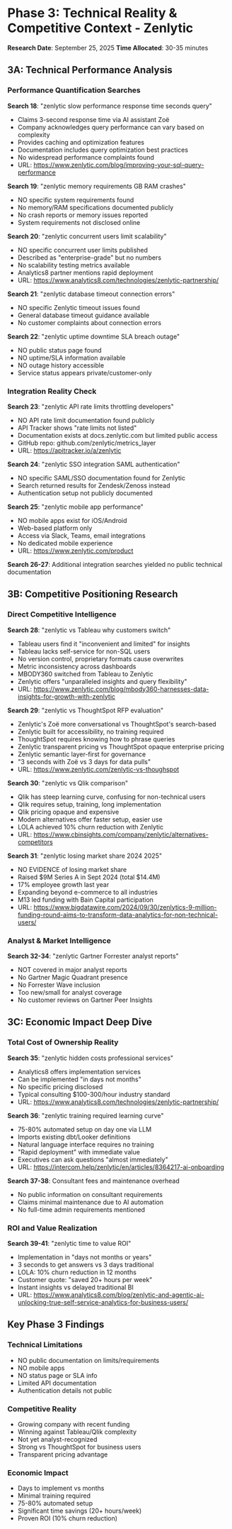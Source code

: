 # Phase 3: Technical Reality & Competitive Context - Zenlytic
**Research Date**: September 25, 2025
**Time Allocated**: 30-35 minutes

## 3A: Technical Performance Analysis

### Performance Quantification Searches

**Search 18**: "zenlytic slow performance response time seconds query"
- Claims 3-second response time via AI assistant Zoë
- Company acknowledges query performance can vary based on complexity
- Provides caching and optimization features
- Documentation includes query optimization best practices
- No widespread performance complaints found
- URL: https://www.zenlytic.com/blog/improving-your-sql-query-performance

**Search 19**: "zenlytic memory requirements GB RAM crashes"
- NO specific system requirements found
- No memory/RAM specifications documented publicly
- No crash reports or memory issues reported
- System requirements not disclosed online

**Search 20**: "zenlytic concurrent users limit scalability"
- NO specific concurrent user limits published
- Described as "enterprise-grade" but no numbers
- No scalability testing metrics available
- Analytics8 partner mentions rapid deployment
- URL: https://www.analytics8.com/technologies/zenlytic-partnership/

**Search 21**: "zenlytic database timeout connection errors"
- NO specific Zenlytic timeout issues found
- General database timeout guidance available
- No customer complaints about connection errors

**Search 22**: "zenlytic uptime downtime SLA breach outage"
- NO public status page found
- NO uptime/SLA information available
- NO outage history accessible
- Service status appears private/customer-only

### Integration Reality Check

**Search 23**: "zenlytic API rate limits throttling developers"
- NO API rate limit documentation found publicly
- API Tracker shows "rate limits not listed"
- Documentation exists at docs.zenlytic.com but limited public access
- GitHub repo: github.com/zenlytic/metrics_layer
- URL: https://apitracker.io/a/zenlytic

**Search 24**: "zenlytic SSO integration SAML authentication"
- NO specific SAML/SSO documentation found for Zenlytic
- Search returned results for Zendesk/Zenoss instead
- Authentication setup not publicly documented

**Search 25**: "zenlytic mobile app performance"
- NO mobile apps exist for iOS/Android
- Web-based platform only
- Access via Slack, Teams, email integrations
- No dedicated mobile experience
- URL: https://www.zenlytic.com/product

**Search 26-27**: Additional integration searches yielded no public technical documentation

## 3B: Competitive Positioning Research

### Direct Competitive Intelligence

**Search 28**: "zenlytic vs Tableau why customers switch"
- Tableau users find it "inconvenient and limited" for insights
- Tableau lacks self-service for non-SQL users
- No version control, proprietary formats cause overwrites
- Metric inconsistency across dashboards
- MBODY360 switched from Tableau to Zenlytic
- Zenlytic offers "unparalleled insights and query flexibility"
- URL: https://www.zenlytic.com/blog/mbody360-harnesses-data-insights-for-growth-with-zenlytic

**Search 29**: "zenlytic vs ThoughtSpot RFP evaluation"
- Zenlytic's Zoë more conversational vs ThoughtSpot's search-based
- Zenlytic built for accessibility, no training required
- ThoughtSpot requires knowing how to phrase queries
- Zenlytic transparent pricing vs ThoughtSpot opaque enterprise pricing
- Zenlytic semantic layer-first for governance
- "3 seconds with Zoë vs 3 days for data pulls"
- URL: https://www.zenlytic.com/zenlytic-vs-thoughspot

**Search 30**: "zenlytic vs Qlik comparison"
- Qlik has steep learning curve, confusing for non-technical users
- Qlik requires setup, training, long implementation
- Qlik pricing opaque and expensive
- Modern alternatives offer faster setup, easier use
- LOLA achieved 10% churn reduction with Zenlytic
- URL: https://www.cbinsights.com/company/zenlytic/alternatives-competitors

**Search 31**: "zenlytic losing market share 2024 2025"
- NO EVIDENCE of losing market share
- Raised $9M Series A in Sept 2024 (total $14.4M)
- 17% employee growth last year
- Expanding beyond e-commerce to all industries
- M13 led funding with Bain Capital participation
- URL: https://www.bigdatawire.com/2024/09/30/zenlytics-9-million-funding-round-aims-to-transform-data-analytics-for-non-technical-users/

### Analyst & Market Intelligence

**Search 32-34**: "zenlytic Gartner Forrester analyst reports"
- NOT covered in major analyst reports
- No Gartner Magic Quadrant presence
- No Forrester Wave inclusion
- Too new/small for analyst coverage
- No customer reviews on Gartner Peer Insights

## 3C: Economic Impact Deep Dive

### Total Cost of Ownership Reality

**Search 35**: "zenlytic hidden costs professional services"
- Analytics8 offers implementation services
- Can be implemented "in days not months"
- No specific pricing disclosed
- Typical consulting $100-300/hour industry standard
- URL: https://www.analytics8.com/technologies/zenlytic-partnership/

**Search 36**: "zenlytic training required learning curve"
- 75-80% automated setup on day one via LLM
- Imports existing dbt/Looker definitions
- Natural language interface requires no training
- "Rapid deployment" with immediate value
- Executives can ask questions "almost immediately"
- URL: https://intercom.help/zenlytic/en/articles/8364217-ai-onboarding

**Search 37-38**: Consultant fees and maintenance overhead
- No public information on consultant requirements
- Claims minimal maintenance due to AI automation
- No full-time admin requirements mentioned

### ROI and Value Realization

**Search 39-41**: "zenlytic time to value ROI"
- Implementation in "days not months or years"
- 3 seconds to get answers vs 3 days traditional
- LOLA: 10% churn reduction in 12 months
- Customer quote: "saved 20+ hours per week"
- Instant insights vs delayed traditional BI
- URL: https://www.analytics8.com/blog/zenlytic-and-agentic-ai-unlocking-true-self-service-analytics-for-business-users/

## Key Phase 3 Findings

### Technical Limitations
- NO public documentation on limits/requirements
- NO mobile apps
- NO status page or SLA info
- Limited API documentation
- Authentication details not public

### Competitive Reality
- Growing company with recent funding
- Winning against Tableau/Qlik complexity
- Not yet analyst-recognized
- Strong vs ThoughtSpot for business users
- Transparent pricing advantage

### Economic Impact
- Days to implement vs months
- Minimal training required
- 75-80% automated setup
- Significant time savings (20+ hours/week)
- Proven ROI (10% churn reduction)
